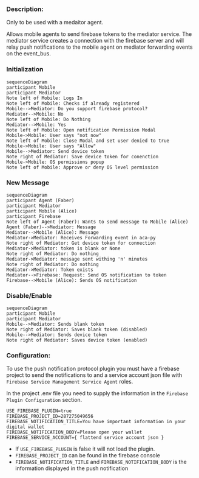 ### Description:

Only to be used with a medaitor agent.

Allows mobile agents to send firebase tokens to the mediator service. The mediator service creates a connection with the firebase server and will relay push notifications to the mobile agent on mediator forwarding events on the event_bus.

### Initialization
``` mermaid
sequenceDiagram
participant Mobile
participant Mediator
Note left of Mobile: Logs In
Note left of Mobile: Checks if already registered
Mobile-->Mediator: Do you support firebase protocol?
Mediator-->Mobile: No
Note left of Mobile: Do Nothing
Mediator-->Mobile: Yes
Note left of Mobile: Open notification Permission Modal
Mobile->Mobile: User says "not now"
Note left of Mobile: Close Modal and set user denied to true
Mobile->Mobile: User says "Allow"
Mobile-->Mediator: Send device token
Note right of Mediator: Save device token for conenction
Mobile->Mobile: OS permissions popup
Note left of Mobile: Approve or deny OS level permission
```

### New Message
``` mermaid
sequenceDiagram
participant Agent (Faber)
participant Mediator
participant Mobile (Alice)
participant Firebase
Note left of Agent (Faber): Wants to send message to Mobile (Alice)
Agent (Faber)-->Mediator: Message
Mediator-->Mobile (Alice): Message
Mediator->Mediator: Receives Forwarding event in aca-py
Note right of Mediator: Get device token for connection
Mediator->Mediator: token is blank or None
Note right of Mediator: Do nothing
Mediator->Mediator: message sent withing 'n' minutes
Note right of Mediator: Do nothing
Mediator->Mediator: Token exists
Mediator-->Firebase: Request: Send OS notification to token
Firebase-->Mobile (Alice): Sends OS notification
```

### Disable/Enable
``` mermaid
sequenceDiagram
participant Mobile
participant Mediator
Mobile-->Mediator: Sends blank token
Note right of Mediator: Saves blank token (disabled)
Mobile-->Mediator: Sends device token
Note right of Mediator: Saves device token (enabled)
```


### Configuration:

To use the push notification protocol plugin you must have a firebase project to send the notifications to and a service account json file with `Firebase Service Management Service Agent` roles.

In the project .env file you need to supply the information in the `Firebase Plugin Configuration` section.

```
USE_FIREBASE_PLUGIN=true
FIREBASE_PROJECT_ID=287275049656
FIREBASE_NOTIFICATION_TITLE=You have important information in your digital wallet
FIREBASE_NOTIFICATION_BODY=Please open your wallet
FIREBASE_SERVICE_ACCOUNT={ flattend service account json }
```

* If `USE_FIREBASE_PLUGIN` is false it will not load the plugin.
* `FIREBASE_PROJECT_ID` can be found in the firebase console
* `FIREBASE_NOTIFICATION_TITLE` and `FIREBASE_NOTIFICATION_BODY` is the information displayed in the push notification
